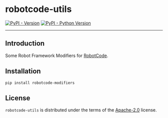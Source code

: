 # robotcode-utils

[![PyPI - Version](https://img.shields.io/pypi/v/robotcode-utils.svg)](https://pypi.org/project/robotcode-utils)
[![PyPI - Python Version](https://img.shields.io/pypi/pyversions/robotcode-utils.svg)](https://pypi.org/project/robotcode-utils)

-----

## Introduction

Some Robot Framework Modifiers for [RobotCode](https://robotcode.io).

## Installation

```console
pip install robotcode-modifiers
```

## License

`robotcode-utils` is distributed under the terms of the [Apache-2.0](https://spdx.org/licenses/Apache-2.0.html) license.
